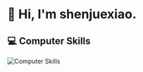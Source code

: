 <!--
## Hi there 👋

**shenjuexiao/shenjuexiao** is a ✨ _special_ ✨ repository because its `README.md` (this file) appears on your GitHub profile.

Here are some ideas to get you started:

- 🔭 I’m currently working on ...
- 🌱 I’m currently learning ...
- 👯 I’m looking to collaborate on ...
- 🤔 I’m looking for help with ...
- 💬 Ask me about ...
- 📫 How to reach me: ...
- 😄 Pronouns: ...
- ⚡ Fun fact: ...
-->

# 👋 Hi, I'm shenjuexiao.

## 💻 Computer Skills

![Computer Skills](https://skillicons.dev/icons?i=ai,pr,ps,html,css,py&perline=3)
